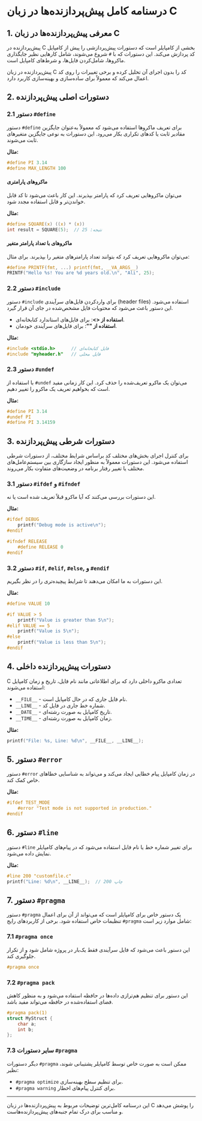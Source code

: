 
# درسنامه کامل پیش‌پردازنده‌ها در زبان C

## 1. معرفی پیش‌پردازنده‌ها در زبان C
پیش‌پردازنده در C بخشی از کامپایلر است که دستورات پیش‌پردازشی را پیش از کامپایل کد پردازش می‌کند. این دستورات که با `#` شروع می‌شوند، شامل کارهایی نظیر جایگذاری ماکروها، شامل‌کردن فایل‌ها، و شرط‌های کامپایل است.

پیش‌پردازنده در زبان C کد را بدون اجرای آن تحلیل کرده و برخی تغییرات را روی کد اعمال می‌کند که معمولاً برای ساده‌سازی و بهینه‌سازی کاربرد دارد.

## 2. دستورات اصلی پیش‌پردازنده

### 2.1 دستور `#define`
دستور `#define` برای تعریف ماکروها استفاده می‌شود که معمولاً به‌عنوان جایگزین مقادیر ثابت یا کدهای تکراری بکار می‌رود. این دستورات به نوعی جایگزین متغیرهای ثابت می‌شوند.

**مثال:**
```c
#define PI 3.14
#define MAX_LENGTH 100
```

#### ماکروهای پارامتری
می‌توان ماکروهایی تعریف کرد که پارامتر بپذیرند. این کار باعث می‌شود تا کد قابل خواندن‌تر و قابل استفاده مجدد شود.

**مثال:**
```c
#define SQUARE(x) ((x) * (x))
int result = SQUARE(5);  // نتیجه: 25
```

#### ماکروهای با تعداد پارامتر متغیر
می‌توان ماکروهایی تعریف کرد که بتوانند تعداد پارامترهای متغیر را بپذیرند. برای مثال:

```c
#define PRINTF(fmt, ...) printf(fmt, __VA_ARGS__)
PRINTF("Hello %s! You are %d years old.\n", "Ali", 25);
```

### 2.2 دستور `#include`
دستور `#include` برای واردکردن فایل‌های سرآیندی (header files) استفاده می‌شود. این دستور باعث می‌شود که محتویات فایل مشخص‌شده در جای آن قرار گیرد.

- **استفاده از <>**: برای فایل‌های استاندارد کتابخانه‌ای.
- **استفاده از ""**: برای فایل‌های سرآیندی خودمان.

**مثال:**
```c
#include <stdio.h>      // فایل کتابخانه‌ای
#include "myheader.h"   // فایل محلی
```

### 2.3 دستور `#undef`
با استفاده از `#undef` می‌توان یک ماکرو تعریف‌شده را حذف کرد. این کار زمانی مفید است که بخواهیم تعریف یک ماکرو را تغییر دهیم.

**مثال:**
```c
#define PI 3.14
#undef PI
#define PI 3.14159
```

## 3. دستورات شرطی پیش‌پردازنده
برای کنترل اجرای بخش‌های مختلف کد براساس شرایط مختلف، از دستورات شرطی استفاده می‌شود. این دستورات معمولاً به منظور ایجاد سازگاری بین سیستم‌عامل‌های مختلف یا تغییر رفتار برنامه در وضعیت‌های متفاوت بکار می‌روند.

### 3.1 دستور `#ifdef` و `#ifndef`
این دستورات بررسی می‌کنند که آیا ماکرو قبلاً تعریف شده است یا نه.

**مثال:**
```c
#ifdef DEBUG
    printf("Debug mode is active\n");
#endif

#ifndef RELEASE
    #define RELEASE 0
#endif
```

### 3.2 دستور `#if`, `#elif`, `#else`, و `#endif`
این دستورات به ما امکان می‌دهند تا شرایط پیچیده‌تری را در نظر بگیریم.

**مثال:**
```c
#define VALUE 10

#if VALUE > 5
    printf("Value is greater than 5\n");
#elif VALUE == 5
    printf("Value is 5\n");
#else
    printf("Value is less than 5\n");
#endif
```

## 4. دستورات پیش‌پردازنده داخلی
C تعدادی ماکرو داخلی دارد که برای اطلاعاتی مانند نام فایل، تاریخ و زمان کامپایل استفاده می‌شوند:

- `__FILE__` - نام فایل جاری که در حال کامپایل است.
- `__LINE__` - شماره خط جاری در فایل کد.
- `__DATE__` - تاریخ کامپایل به صورت رشته‌ای.
- `__TIME__` - زمان کامپایل به صورت رشته‌ای.

**مثال:**
```c
printf("File: %s, Line: %d\n", __FILE__, __LINE__);
```

## 5. دستور `#error`
دستور `#error` در زمان کامپایل پیام خطایی ایجاد می‌کند و می‌تواند به شناسایی خطاهای خاص کمک کند. 

**مثال:**
```c
#ifdef TEST_MODE
    #error "Test mode is not supported in production."
#endif
```

## 6. دستور `#line`
دستور `#line` برای تغییر شماره خط یا نام فایل استفاده می‌شود که در پیام‌های کامپایلر نمایش داده می‌شود.

**مثال:**
```c
#line 200 "customfile.c"
printf("Line: %d\n", __LINE__);  // چاپ 200
```

## 7. دستور `#pragma`
دستور `#pragma` یک دستور خاص برای کامپایلر است که می‌تواند از آن برای اعمال تنظیمات خاص استفاده شود. برخی از کاربردهای رایج `#pragma` شامل موارد زیر است:

### 7.1 `#pragma once`
این دستور باعث می‌شود که فایل سرآیندی فقط یک‌بار در پروژه شامل شود و از تکرار جلوگیری کند.

```c
#pragma once
```

### 7.2 `#pragma pack`
این دستور برای تنظیم هم‌ترازی داده‌ها در حافظه استفاده می‌شود و به منظور کاهش فضای استفاده‌شده در حافظه می‌تواند مفید باشد.

```c
#pragma pack(1)
struct MyStruct {
    char a;
    int b;
};
```

### 7.3 سایر دستورات `#pragma`
دیگر دستورات `#pragma` ممکن است به صورت خاص توسط کامپایلر پشتیبانی شوند، نظیر:
- `#pragma optimize` برای تنظیم سطح بهینه‌سازی.
- `#pragma warning` برای کنترل پیام‌های اخطار.

---
این درسنامه کامل‌ترین توضیحات مربوط به پیش‌پردازنده‌ها در زبان C را پوشش می‌دهد و مناسب برای درک تمام جنبه‌های پیش‌پردازنده‌هاست.